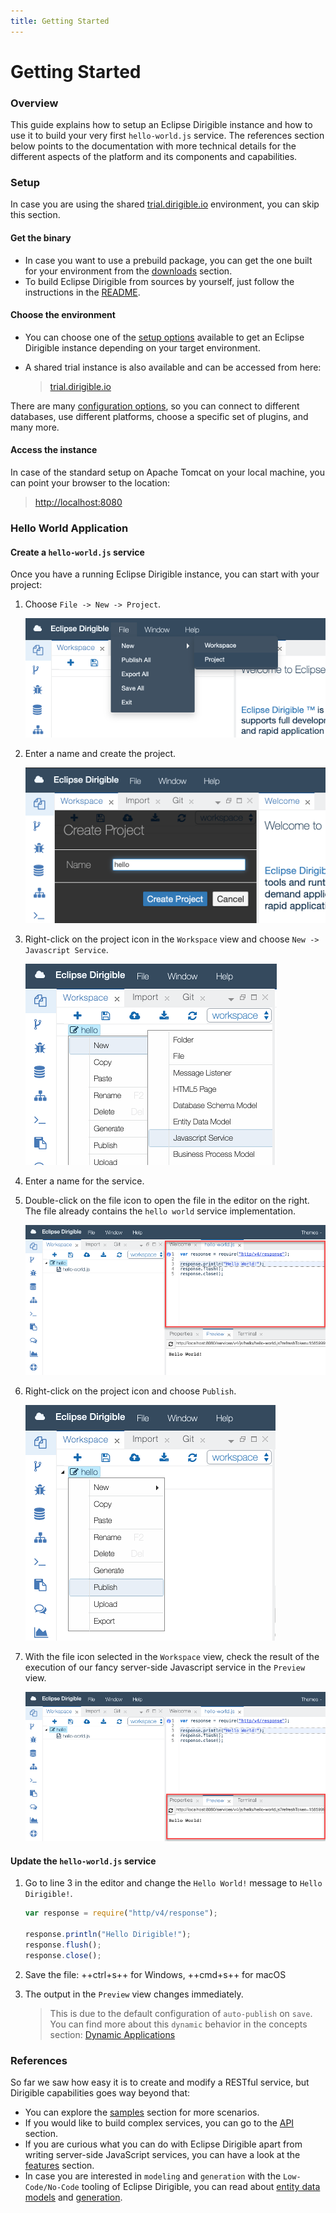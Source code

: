 ```yaml
---
title: Getting Started
---
```


Getting Started
===

### Overview

This guide explains how to setup an Eclipse Dirigible instance and how to use it to build your very first `hello-world.js` service. The references section below points to the documentation with more technical details for the different aspects of the platform and its components and capabilities.

### Setup

In case you are using the shared [trial.dirigible.io](http://trial.dirigible.io) environment, you can skip this section.

#### Get the binary

* In case you want to use a prebuild package, you can get the one built for your environment from the [downloads](http://download.dirigible.io/) section.
* To build Eclipse Dirigible from sources by yourself, just follow the instructions in the [README](https://github.com/eclipse/dirigible/blob/master/README.md#build).

#### Choose the environment

* You can choose one of the [setup options](../setup/) available to get an Eclipse Dirigible instance depending on your target environment.
* A shared trial instance is also available and can be accessed from here:

    > [trial.dirigible.io](http://trial.dirigible.io)

There are many [configuration options](../setup/setup-environment-variables/), so you can connect to different databases, use different platforms, choose a specific set of plugins, and many more.

#### Access the instance

In case of the standard setup on Apache Tomcat on your local machine, you can point your browser to the location:

> [http://localhost:8080](http://localhost:8080)

### Hello World Application

#### Create a `hello-world.js` service
Once you have a running Eclipse Dirigible instance, you can start with your project:

1. Choose `File -> New -> Project`.

    ![New Project](../images/getting_started/new-project-hello.png)

2. Enter a name and create the project. 

    ![Create Project](../images/getting_started/create-project-hello.png)

3. Right-click on the project icon in the `Workspace` view and choose `New -> Javascript Service`.

    ![Create Javascript Service](../images/getting_started/create-javascript.png)

4. Enter a name for the service.
5. Double-click on the file icon to open the file in the editor on the right. The file already contains the `hello world` service implementation.

    ![Service Impletentation](../images/getting_started/service-implementation.png)

6. Right-click on the project icon and choose `Publish`.

    ![Publish Project](../images/getting_started/publish-project.png)

7. With the file icon selected in the `Workspace` view, check the result of the execution of our fancy server-side Javascript service in the `Preview` view.

    ![Preview Project](../images/getting_started/preview-project.png)

#### Update the `hello-world.js` service

1. Go to line 3 in the editor and change the `Hello World!` message to `Hello Dirigible!`.

    ```javascript hl_lines="3"
    var response = require("http/v4/response");
    
    response.println("Hello Dirigible!");
    response.flush();
    response.close();
    ```

1. Save the file: ++ctrl+s++ for Windows, ++cmd+s++ for macOS
1. The output in the `Preview` view changes immediately.

    > This is due to the default configuration of `auto-publish` on `save`. You can find more about this `dynamic` behavior in the concepts section: [Dynamic Applications](concepts_dynamic_applications.html)

### References

So far we saw how easy it is to create and modify a RESTful service, but Dirigible capabilities goes way beyond that:

* You can explore the [samples](../../samples/) section for more scenarios.
* If you would like to build complex services, you can go to the [API](../../api/) section. 
* If you are curious what you can do with Eclipse Dirigible apart from writing server-side JavaScript services, you can have a look at the [features](../overview/features/) section.
* In case you are interested in `modeling` and `generation` with the `Low-Code/No-Code` tooling of Eclipse Dirigible, you can read about [entity data models](concepts_entity_service.html) and [generation](concepts_generation.html).

